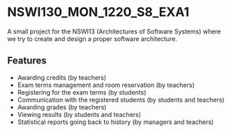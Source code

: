 # NSWI130_MON_1220_S8_EXA1
A small project for the NSWI13 (Architectures of Software Systems) where we try to create and design a proper software architecture.

## Features
- Awarding credits (by teachers)
- Exam terms management and room reservation (by teachers)
- Registering for the exam terms (by students)
- Communication with the registered students (by students and teachers) 
- Awarding grades (by teachers)
- Viewing results (by students and teachers)
- Statistical reports going back to history (by managers and teachers)
